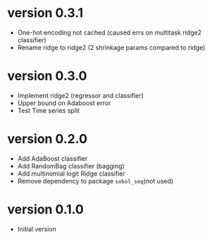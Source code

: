 # version 0.3.1

- One-hot encoding not cached (caused errs on multitask ridge2 classifier)
- Rename ridge to ridge2 (2 shrinkage params compared to ridge)

# version 0.3.0

- Implement ridge2 (regressor and classifier)
- Upper bound on Adaboost error
- Test Time series split

# version 0.2.0

- Add AdaBoost classifier 
- Add RandomBag classifier (bagging)
- Add multinomial logit Ridge classifier 
- Remove dependency to package `sobol_seq`(not used)


# version 0.1.0

- Initial version